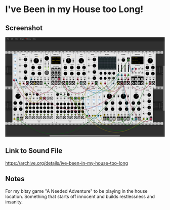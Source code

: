# I've Been in my House too Long!

## Screenshot

![Screenshot of VCV Rack Patch](screenshot.png)

## Link to Sound File

https://archive.org/details/ive-been-in-my-house-too-long 

## Notes
For my bitsy game "A Needed Adventure" to be playing in the house location. Something that starts off innocent and builds restlessness and insanity. 
